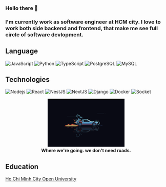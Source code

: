 ### Hello there 👋

### I'm currently work as software engineer at HCM city. I love to work both side backend and frontend, that make me see full circle of software devlopment. 

##  Language
![JavaScript](https://img.shields.io/badge/-JavaScript-black?style=flat-square&logo=javascript)
![Python](https://img.shields.io/badge/-Python-black?style=flat-square&logo=Python)
![TypeScript](https://img.shields.io/badge/-TypeScript-007ACC?style=flat-square&logo=typescript)
![PostgreSQL](https://img.shields.io/badge/-PostgreSQL-336791?style=flat-square&logo=postgresql)
![MySQL](https://img.shields.io/badge/-MySQL-black?style=flat-square&logo=mysql)
##  Technologies
![Nodejs](https://img.shields.io/badge/-Nodejs-black?style=flat-square&logo=Node.js)
![React](https://img.shields.io/badge/-React-black?style=flat-square&logo=react)
![NestJS](https://img.shields.io/badge/-NestJS-black?style=flat-square&logo=NestJS&logoColor=E0234E)
![NextJS](https://img.shields.io/badge/-NextJS-black?style=flat-square&logo=Next.js&logoColor=white)
![Django](https://img.shields.io/badge/-Django-306141?style=flat-square&logo=django)
![Docker](https://img.shields.io/badge/-Docker-black?style=flat-square&logo=docker)
![Socket](https://img.shields.io/badge/-socket.io-black?style=flat-square&logo=socket.io&logoColor=white)


<div align="center">
<img height="150" src="https://github.com/hotai1806/hotai1806/blob/main/bttf-car.gif" alt="delorean back to the future gif" />
</div>

<div align='center'>
<b>Where we're going. we don't need roads.</b><br>
</div>

## Education
[Ho Chi Minh City Open University](http://en.ou.edu.vn/)
<!--
**hotai1806/hotai1806** is a ✨ _special_ ✨ repository because its `README.md` (this file) appears on your GitHub profile.

Here are some ideas to get you started:

- 🔭 I’m currently working on ...
- 🌱 I’m currently learning ...
- 👯 I’m looking to collaborate on ...
- 🤔 I’m looking for help with ...
- 💬 Ask me about ...
- 📫 How to reach me: ...
- 😄 Pronouns: ...
- ⚡ Fun fact: ...
  -->
  
  <!-- ![GraphQL](https://img.shields.io/badge/-GraphQL-E10098?style=flat-square&logo=graphql)
![Apollo GraphQL](https://img.shields.io/badge/-Apollo%20GraphQL-311C87?style=flat-square&logo=apollo-graphql) -->
